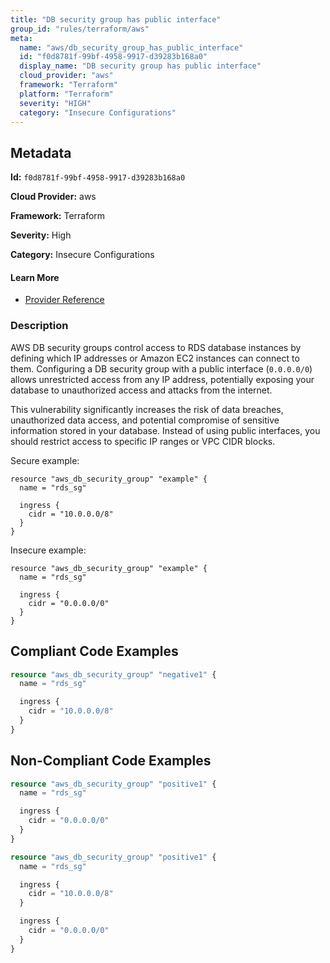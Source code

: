 ```yaml
---
title: "DB security group has public interface"
group_id: "rules/terraform/aws"
meta:
  name: "aws/db_security_group_has_public_interface"
  id: "f0d8781f-99bf-4958-9917-d39283b168a0"
  display_name: "DB security group has public interface"
  cloud_provider: "aws"
  framework: "Terraform"
  platform: "Terraform"
  severity: "HIGH"
  category: "Insecure Configurations"
---
```

## Metadata

**Id:** `f0d8781f-99bf-4958-9917-d39283b168a0`

**Cloud Provider:** aws

**Framework:** Terraform

**Severity:** High

**Category:** Insecure Configurations

#### Learn More

 - [Provider Reference](https://registry.terraform.io/providers/rgeraskin/aws3/latest/docs/resources/db_security_group)

### Description

 AWS DB security groups control access to RDS database instances by defining which IP addresses or Amazon EC2 instances can connect to them. Configuring a DB security group with a public interface (`0.0.0.0/0`) allows unrestricted access from any IP address, potentially exposing your database to unauthorized access and attacks from the internet.

This vulnerability significantly increases the risk of data breaches, unauthorized data access, and potential compromise of sensitive information stored in your database. Instead of using public interfaces, you should restrict access to specific IP ranges or VPC CIDR blocks.

Secure example:
```
resource "aws_db_security_group" "example" {
  name = "rds_sg"

  ingress {
    cidr = "10.0.0.0/8"
  }
}
```

Insecure example:
```
resource "aws_db_security_group" "example" {
  name = "rds_sg"

  ingress {
    cidr = "0.0.0.0/0"
  }
}
```


## Compliant Code Examples
```terraform
resource "aws_db_security_group" "negative1" {
  name = "rds_sg"

  ingress {
    cidr = "10.0.0.0/8"
  }
}

```
## Non-Compliant Code Examples
```terraform
resource "aws_db_security_group" "positive1" {
  name = "rds_sg"

  ingress {
    cidr = "0.0.0.0/0"
  }
}

```

```terraform
resource "aws_db_security_group" "positive1" {
  name = "rds_sg"

  ingress {
    cidr = "10.0.0.0/8"
  }

  ingress {
    cidr = "0.0.0.0/0"
  }
}

```